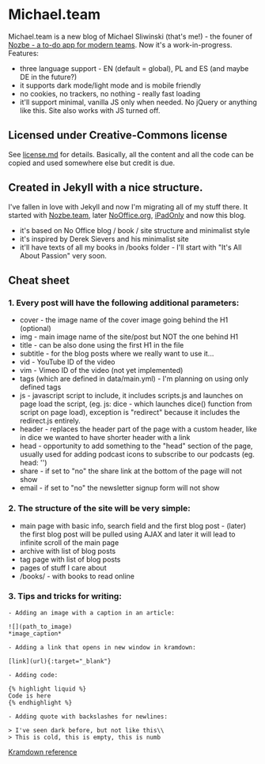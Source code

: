 # Michael.team

Michael.team is a new blog of Michael Sliwinski (that's me!) - the founer of [Nozbe - a to-do app for modern teams](https://nozbe.com). Now it's a work-in-progress. Features:

- three language support - EN (default = global), PL and ES (and maybe DE in the future?)
- it supports dark mode/light mode and is mobile friendly
- no cookies, no trackers, no nothing - really fast loading
- it'll support minimal, vanilla JS only when needed. No jQuery or anything like this. Site also works with JS turned off.

## Licensed under Creative-Commons license

See [license.md](https://github.com/Nozbe/Michael.team/tree/master/license.md) for details. Basically, all the content and all the code can be copied and used somewhere else but credit is due.

## Created in Jekyll with a nice structure.

I've fallen in love with Jekyll and now I'm migrating all of my stuff there. It started with [Nozbe.team](https://nozbe.team), later [NoOffice.org](https://NoOffice.org), [iPadOnly](https://ipadonly.com) and now this blog.

- it's based on No Office blog / book / site structure and minimalist style
- it's inspired by Derek Sievers and his minimalist site
- it'll have texts of all my books in /books folder - I'll start with "It's All About  Passion" very soon.

## Cheat sheet

### 1. Every post will have the following additional parameters:

- cover - the image name of the cover image going behind the H1 (optional)
- img - main image name of the site/post but NOT the one behind H1
- title - can be also done using the first H1 in the file
- subtitle - for the blog posts where we really want to use it...
- vid - YouTube ID of the video
- vim - Vimeo ID of the video (not yet implemented)
- tags (which are defined in data/main.yml) - I'm planning on using only defined tags
- js - javascript script to include, it includes scripts.js and launches on page load the script, (eg. js: dice - which launches dice() function from script on page load), exception is "redirect" because it includes the redirect.js entirely.
- header - replaces the header part of the page with a custom header, like in dice we wanted to have shorter header with a link
- head - opportunity to add something to the "head" section of the page, usually used for adding podcast icons to subscribe to our podcasts (eg. head: '<meta name="apple-itunes-app" content="app-id=1012329770" />')
- share - if set to "no" the share link at the bottom of the page will not show
- email - if set to "no" the newsletter signup form will not show


### 2. The structure of the site will be very simple:

- main page with basic info, search field and the first blog post - (later) the first blog post will be pulled using AJAX and later it will lead to infinite scroll of the main page
- archive with list of blog posts
- tag page with list of blog posts
- pages of stuff I care about
- /books/ - with books to read online

### 3. Tips and tricks for writing:

```
- Adding an image with a caption in an article:

![](path_to_image)
*image_caption*

- Adding a link that opens in new window in kramdown:

[link](url){:target="_blank"}

- Adding code:

{% highlight liquid %}
Code is here
{% endhighlight %}

- Adding quote with backslashes for newlines:

> I've seen dark before, but not like this\\
> This is cold, this is empty, this is numb

```

[Kramdown reference](https://kramdown.gettalong.org/quickref.html)